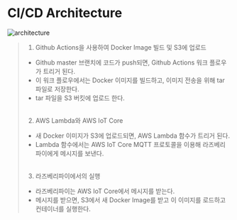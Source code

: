 # CI/CD Architecture

![architecture](https://github.com/ohjinseo/wihao-bot/assets/62508156/2c25801f-bdad-411e-866c-153934519f2a)

> 1. Github Actions을 사용하여 Docker Image 빌드 및 S3에 업로드
>
> - Github master 브랜치에 코드가 push되면, Github Actions 워크 플로우가 트리거 된다.
> - 이 워크 플로우에서는 Docker 이미지를 빌드하고, 이미지 전송을 위해 tar 파일로 저장한다.
> - tar 파일을 S3 버킷에 업로드 한다. <br /> <br />
>
> 2. AWS Lambda와 AWS IoT Core
>
> - 새 Docker 이미지가 S3에 업로드되면, AWS Lambda 함수가 트리거 된다.
> - Lambda 함수에서는 AWS IoT Core MQTT 프로토콜을 이용해 라즈베리파이에게 메시지를 보낸다. <br /><br />
>
> 3. 라즈베리파이에서의 실행
>
> - 라즈베리파이는 AWS IoT Core에서 메시지를 받는다.
> - 메시지를 받으면, S3에서 새 Docker Image를 받고 이 이미지를 로드하고 컨테이너를 실행한다.
